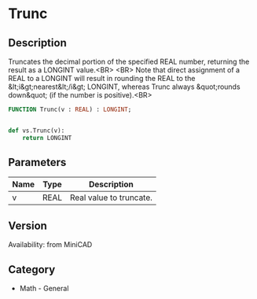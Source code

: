 # Trunc

## Description
Truncates the decimal portion of the specified REAL number, returning the result as a LONGINT value.&lt;BR&gt;
&lt;BR&gt;
Note that direct assignment of a REAL to a LONGINT will result in rounding the REAL to the &amp;lt;i&amp;gt;nearest&amp;lt;/i&amp;gt; LONGINT, whereas Trunc always &amp;quot;rounds down&amp;quot; (if the number is positive).&lt;BR&gt;


```pascal
FUNCTION Trunc(v : REAL) : LONGINT;
```

```python

def vs.Trunc(v):
    return LONGINT
```

## Parameters
|Name|Type|Description|
|---|---|---|
|v|REAL|Real value to truncate.|

## Version
Availability: from MiniCAD
## Category
* Math - General

